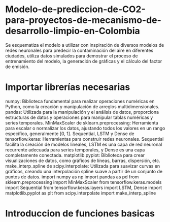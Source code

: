 # Modelo-de-prediccion-de-CO2-para-proyectos-de-mecanismo-de-desarrollo-limpio-en-Colombia
Se esquematiza el modelo a utilizar con inspiración de diversos modelos de redes neuronales para predecir la contaminación del aire en diferentes ciudades, utiliza datos simulados para demostrar el proceso de entrenamiento del modelo, la generación de gráficas y el cálculo del factor de emisión.
# Importar librerías necesarias
numpy: Biblioteca fundamental para realizar operaciones numéricas en Python, como la creación y manipulación de arreglos multidimensionales.
pandas: Utilizada para la manipulación y el análisis de datos, proporciona estructuras de datos y operaciones para manipular tablas numéricas y series temporales.
MinMaxScaler de sklearn.preprocessing: Herramienta para escalar o normalizar los datos, ajustando todos los valores en un rango específico, generalmente [0, 1].
Sequential, LSTM y Dense de tensorflow.keras: Herramientas para construir redes neuronales. Sequential facilita la creación de modelos lineales, LSTM es una capa de red neuronal recurrente adecuada para series temporales, y Dense es una capa completamente conectada.
matplotlib.pyplot: Biblioteca para crear visualizaciones de datos, como gráficos de líneas, barras, dispersión, etc.
make_interp_spline de scipy.interpolate: Utilizada para suavizar curvas en gráficos, creando una interpolación spline suave a partir de un conjunto de puntos de datos.
import numpy as np
import pandas as pd
from sklearn.preprocessing import MinMaxScaler
from tensorflow.keras.models import Sequential
from tensorflow.keras.layers import LSTM, Dense
import matplotlib.pyplot as plt
from scipy.interpolate import make_interp_spline
# Introduccion de funciones basicas
